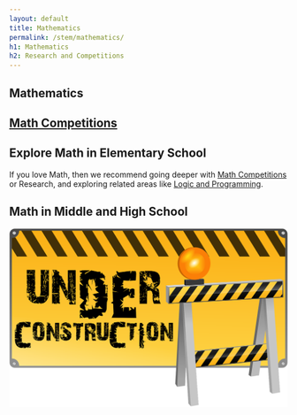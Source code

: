 ```yaml
---
layout: default
title: Mathematics
permalink: /stem/mathematics/
h1: Mathematics
h2: Research and Competitions
---
```

<section50short style="height: 75px; padding-bottom:10px">
  <div class="tabactive">
    <h2>Mathematics</h2>
  </div>
  <div class="tabinactive">
    <h2><a href="/mathematics/competitions">Math Competitions</a></h2>
  </div>
</section50short>

<section50short>
<h2>Explore Math in Elementary School</h2>
<p>If you love Math, then we recommend going deeper with <a href="/mathematics/competitions/">Math Competitions</a> or Research, and exploring related areas like <a href="/stem/technology/">Logic and Programming</a>.</p>

</section50short>

<section50short>
<h2>Math in Middle and High School</h2>
<img class="center" src="/images/ComingSoon.png" style="width:600px; padding-bottom:50px;">
</section50short>

<!--section50>
<h2>Exploring Math Beyond School</h2>
<p>Math is already covered well in school, and if you have the interest, you can accelerate through the Math Curriculum to cover: </p>
    <ul class="disk16l1" style="padding-left:40px"> 
    <li>Middle School: Algebra, Geometry and maybe Algebra-2</li>
    <li>High School: Pre-Calculus, AP Calculus BC, AP Statistics,and even Multivariable Calculus or Linear Algebra (if your school offers them)</li>
    </ul>
 <p>We do not recommend accelerating any more than the roadmap laid out above because:</p>
    <ul class="disk16l1" style="padding-left:40px"> 
    <li>Many colleges only ask for classes taken in grades 10 and up, so don't "waste" an AP class by taking it in 9th grade</li>
    <li>The roadmap outlined above is sufficient for most popular math competitions</li>
    <li>If you are hungry for more math, we recommend that you go into the depth by exploring the Competition / Research aspect of it, instead of going through the subject faster. Keep reading for more.</li>
    </ul>

<p> Work with your school conselor on how to take online classes if you want to accelerate through your Math Curriculum at school. Several schools recognize courses offered by <a href="https://www.byu.edu/ target="_blank">BYU</a>. <a href="https://svhs.co/ target="_blank">SVHS</a> or <a href="https://www.ucscout.org/ target="_blank">UC Scout</a>, but each school may be different.</p>
<p>Remember, if your school won't accept an online course, then it's a waste of time because you'll just have to repeat the whole subject in school. For that reason, Khan Academy is great for reviewing any topics that were not covered (well) in school, but not for doing complete courses that are already offered in school.</p> 
</section50-->
